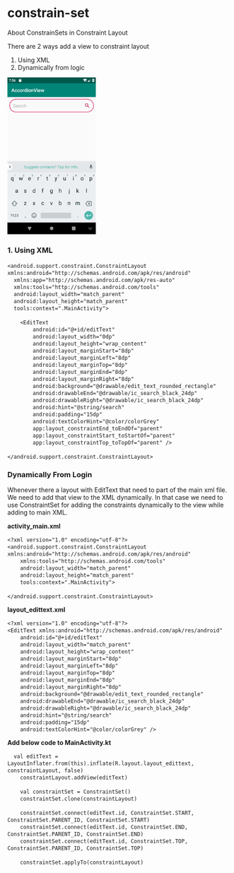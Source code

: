 # constrain-set
About ConstrainSets in Constraint Layout

There are 2 ways add a view to constraint layout
  1. Using XML
  2. Dynamically from logic
  
<img style="width: 200px;" src="https://github.com/PavanKumarPatruni/constrain-set/blob/master/image.png?raw=true"/>
  
<h3>1. Using XML</h3>

    <android.support.constraint.ConstraintLayout xmlns:android="http://schemas.android.com/apk/res/android"
      xmlns:app="http://schemas.android.com/apk/res-auto"
      xmlns:tools="http://schemas.android.com/tools"
      android:layout_width="match_parent"
      android:layout_height="match_parent"
      tools:context=".MainActivity">

        <EditText
            android:id="@+id/editText"
            android:layout_width="0dp"
            android:layout_height="wrap_content"
            android:layout_marginStart="8dp"
            android:layout_marginLeft="8dp"
            android:layout_marginTop="8dp"
            android:layout_marginEnd="8dp"
            android:layout_marginRight="8dp"
            android:background="@drawable/edit_text_rounded_rectangle"
            android:drawableEnd="@drawable/ic_search_black_24dp"
            android:drawableRight="@drawable/ic_search_black_24dp"
            android:hint="@string/search"
            android:padding="15dp"
            android:textColorHint="@color/colorGrey"
            app:layout_constraintEnd_toEndOf="parent"
            app:layout_constraintStart_toStartOf="parent"
            app:layout_constraintTop_toTopOf="parent" />

    </android.support.constraint.ConstraintLayout>
    
<h3>Dynamically From Login</h3>

Whenever there a layout with EditText that need to part of the main xml file. We need to add that view to the XML dynamically. In that case we need to use ConstraintSet for adding the constraints dynamically to the view while adding to main XML.

<b>activity_main.xml</b>

    <?xml version="1.0" encoding="utf-8"?>
    <android.support.constraint.ConstraintLayout xmlns:android="http://schemas.android.com/apk/res/android"
        xmlns:tools="http://schemas.android.com/tools"
        android:layout_width="match_parent"
        android:layout_height="match_parent"
        tools:context=".MainActivity">

    </android.support.constraint.ConstraintLayout>
    
<b>layout_edittext.xml</b>
    
    <?xml version="1.0" encoding="utf-8"?>
    <EditText xmlns:android="http://schemas.android.com/apk/res/android"
        android:id="@+id/editText"
        android:layout_width="match_parent"
        android:layout_height="wrap_content"
        android:layout_marginStart="8dp"
        android:layout_marginLeft="8dp"
        android:layout_marginTop="8dp"
        android:layout_marginEnd="8dp"
        android:layout_marginRight="8dp"
        android:background="@drawable/edit_text_rounded_rectangle"
        android:drawableEnd="@drawable/ic_search_black_24dp"
        android:drawableRight="@drawable/ic_search_black_24dp"
        android:hint="@string/search"
        android:padding="15dp"
        android:textColorHint="@color/colorGrey" />
        
<b>Add below code to MainActivity.kt</b>
        
      val editText = LayoutInflater.from(this).inflate(R.layout.layout_edittext, constraintLayout, false)
        constraintLayout.addView(editText)

        val constraintSet = ConstraintSet()
        constraintSet.clone(constraintLayout)

        constraintSet.connect(editText.id, ConstraintSet.START, ConstraintSet.PARENT_ID, ConstraintSet.START)
        constraintSet.connect(editText.id, ConstraintSet.END, ConstraintSet.PARENT_ID, ConstraintSet.END)
        constraintSet.connect(editText.id, ConstraintSet.TOP, ConstraintSet.PARENT_ID, ConstraintSet.TOP)

        constraintSet.applyTo(constraintLayout)
